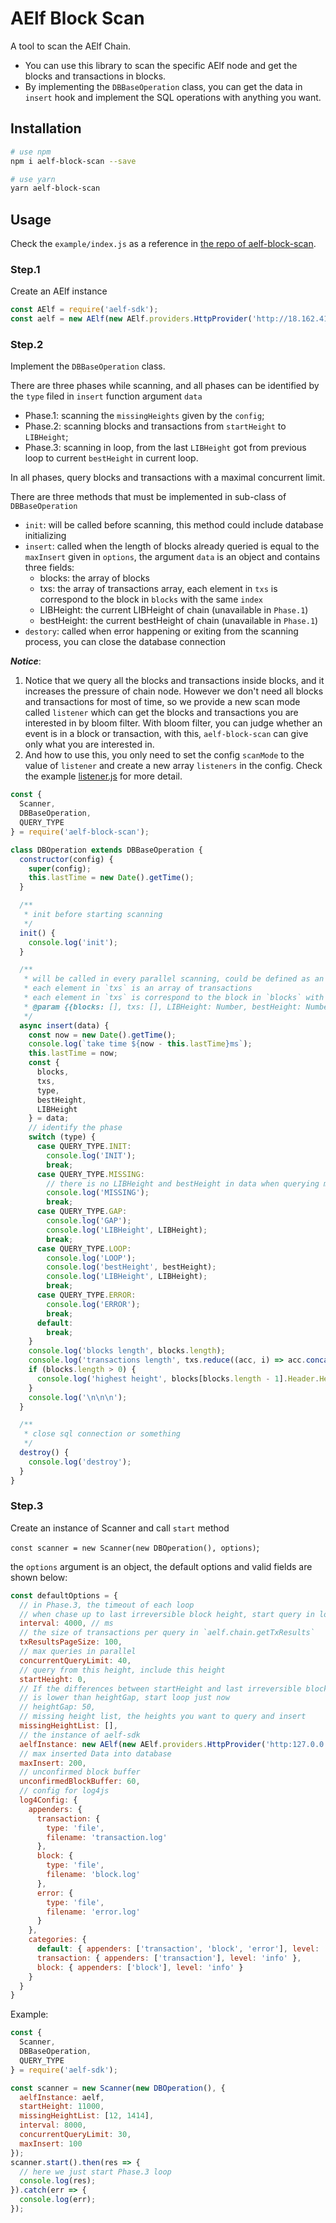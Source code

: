 # AElf Block Scan

A tool to scan the AElf Chain.
* You can use this library to scan the specific AElf node and get the blocks and transactions in blocks.
* By implementing the `DBBaseOperation` class, you can get the data in `insert` hook and implement the SQL operations with anything you want.

## Installation

```bash
# use npm
npm i aelf-block-scan --save

# use yarn
yarn aelf-block-scan
```

## Usage

Check the `example/index.js` as a reference in [ the repo of aelf-block-scan](https://github.com/AElfProject/aelf-block-scan).

### Step.1

Create an AElf instance
```javascript
const AElf = require('aelf-sdk');
const aelf = new AElf(new AElf.providers.HttpProvider('http://18.162.41.20:8000'));
```

### Step.2

Implement the `DBBaseOperation` class.

There are three phases while scanning, and all phases can be identified by the `type` filed in `insert` function argument `data`
* Phase.1: scanning the `missingHeights` given by the `config`;
* Phase.2: scanning blocks and transactions from `startHeight` to `LIBHeight`;
* Phase.3: scanning in loop, from the last `LIBHeight` got from previous loop to current `bestHeight` in current loop.

In all phases, query blocks and transactions with a maximal concurrent limit.

There are three methods that must be implemented in sub-class of `DBBaseOperation`

* `init`: will be called before scanning, this method could include database initializing
* `insert`: called when the length of blocks already queried is equal to the `maxInsert` given in `options`, the argument `data`
is an object and contains three fields:
    * blocks: the array of blocks
    * txs: the array of transactions array, each element in `txs` is correspond to the block in `blocks` with the same `index`
    * LIBHeight: the current LIBHeight of chain (unavailable in `Phase.1`)
    * bestHeight: the current bestHeight of chain (unavailable in `Phase.1`)
* `destory`: called when error happening or exiting from the scanning process, you can close the database connection

***Notice***:
1. Notice that we query all the blocks and transactions inside blocks, and it increases the pressure of chain node.
    However we don't need all blocks and transactions for most of time, so we provide a new scan mode called `listener`
    which can get the blocks and transactions you are interested in by bloom filter. With bloom filter, you can judge whether an
    event is in a block or transaction, with this, `aelf-block-scan` can give only what you are interested in.
2. And how to use this, you only need to set the config `scanMode` to the value of `listener` and create a new array `listeners` in
   the config. Check the example [listener.js](./example/listeners.js) for more detail.



```javascript
const {
  Scanner,
  DBBaseOperation,
  QUERY_TYPE
} = require('aelf-block-scan');

class DBOperation extends DBBaseOperation {
  constructor(config) {
    super(config);
    this.lastTime = new Date().getTime();
  }

  /**
   * init before starting scanning
   */
  init() {
    console.log('init');
  }

  /**
   * will be called in every parallel scanning, could be defined as an async functions.
   * each element in `txs` is an array of transactions
   * each element in `txs` is correspond to the block in `blocks` with the same `index`
   * @param {{blocks: [], txs: [], LIBHeight: Number, bestHeight: Number}} data
   */
  async insert(data) {
    const now = new Date().getTime();
    console.log(`take time ${now - this.lastTime}ms`);
    this.lastTime = now;
    const {
      blocks,
      txs,
      type,
      bestHeight,
      LIBHeight
    } = data;
    // identify the phase
    switch (type) {
      case QUERY_TYPE.INIT:
        console.log('INIT');
        break;
      case QUERY_TYPE.MISSING:
        // there is no LIBHeight and bestHeight in data when querying missing heights
        console.log('MISSING');
        break;
      case QUERY_TYPE.GAP:
        console.log('GAP');
        console.log('LIBHeight', LIBHeight);
        break;
      case QUERY_TYPE.LOOP:
        console.log('LOOP');
        console.log('bestHeight', bestHeight);
        console.log('LIBHeight', LIBHeight);
        break;
      case QUERY_TYPE.ERROR:
        console.log('ERROR');
        break;
      default:
        break;
    }
    console.log('blocks length', blocks.length);
    console.log('transactions length', txs.reduce((acc, i) => acc.concat(i), []).length);
    if (blocks.length > 0) {
      console.log('highest height', blocks[blocks.length - 1].Header.Height);
    }
    console.log('\n\n\n');
  }

  /**
   * close sql connection or something
   */
  destroy() {
    console.log('destroy');
  }
}
```

### Step.3

Create an instance of Scanner and call `start` method

`const scanner = new Scanner(new DBOperation(), options)`;

the `options` argument is an object, the default options and valid fields are shown below:

```javascript
const defaultOptions = {
  // in Phase.3, the timeout of each loop
  // when chase up to last irreversible block height, start query in loop with this interval
  interval: 4000, // ms
  // the size of transactions per query in `aelf.chain.getTxResults`
  txResultsPageSize: 100,
  // max queries in parallel
  concurrentQueryLimit: 40,
  // query from this height, include this height
  startHeight: 0,
  // If the differences between startHeight and last irreversible block height
  // is lower than heightGap, start loop just now
  // heightGap: 50,
  // missing height list, the heights you want to query and insert
  missingHeightList: [],
  // the instance of aelf-sdk
  aelfInstance: new AElf(new AElf.providers.HttpProvider('http:127.0.0.1:8000/')),
  // max inserted Data into database
  maxInsert: 200,
  // unconfirmed block buffer
  unconfirmedBlockBuffer: 60,
  // config for log4js
  log4Config: {
    appenders: {
      transaction: {
        type: 'file',
        filename: 'transaction.log'
      },
      block: {
        type: 'file',
        filename: 'block.log'
      },
      error: {
        type: 'file',
        filename: 'error.log'
      }
    },
    categories: {
      default: { appenders: ['transaction', 'block', 'error'], level: 'info' },
      transaction: { appenders: ['transaction'], level: 'info' },
      block: { appenders: ['block'], level: 'info' }
    }
  }
}
```

Example:

```javascript
const {
  Scanner,
  DBBaseOperation,
  QUERY_TYPE
} = require('aelf-sdk');

const scanner = new Scanner(new DBOperation(), {
  aelfInstance: aelf,
  startHeight: 11000,
  missingHeightList: [12, 1414],
  interval: 8000,
  concurrentQueryLimit: 30,
  maxInsert: 100
});
scanner.start().then(res => {
  // here we just start Phase.3 loop
  console.log(res);
}).catch(err => {
  console.log(err);
});
```

